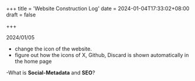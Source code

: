 +++
title = 'Website Construction Log'
date = 2024-01-04T17:33:02+08:00
draft = false

+++

2024/01/05

* change the icon of the website.
* figure out how the icons of X, Github, Discard is shown automatically in the home page

-What is **Social-Metadata** and **SEO**?

​	
